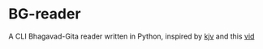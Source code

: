 # BG-reader
A CLI Bhagavad-Gita reader written in Python, inspired by [kjv](https://github.com/layeh/kjv) and this [vid](https://www.youtube.com/watch?v=BCiJO8BaSSk)
